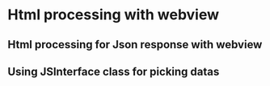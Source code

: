# Html processing with webview
## Html processing for Json response with webview
## Using JSInterface class for picking datas
## 
